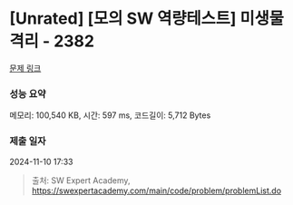 # [Unrated] [모의 SW 역량테스트] 미생물 격리 - 2382 

[문제 링크](https://swexpertacademy.com/main/code/problem/problemDetail.do?contestProbId=AV597vbqAH0DFAVl) 

### 성능 요약

메모리: 100,540 KB, 시간: 597 ms, 코드길이: 5,712 Bytes

### 제출 일자

2024-11-10 17:33



> 출처: SW Expert Academy, https://swexpertacademy.com/main/code/problem/problemList.do
